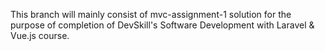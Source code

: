 This branch will mainly consist of mvc-assignment-1 solution for the purpose of completion of DevSkill's Software Development with Laravel & Vue.js course.
